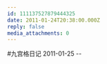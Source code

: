 ```yaml
---
id: 111137527879444325
date: 2011-01-24T20:38:00.000Z
reply: false
media_attachments: 0
---
```


#九宫格日记 2011-01-25 --

